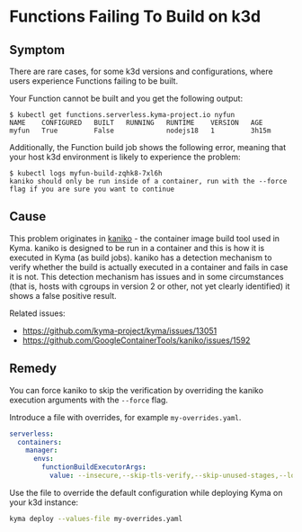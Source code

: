 # Functions Failing To Build on k3d

## Symptom

There are rare cases, for some k3d versions and configurations, where users experience Functions failing to be built.

Your Function cannot be built and you get the following output:
```
$ kubectl get functions.serverless.kyma-project.io nyfun
NAME    CONFIGURED   BUILT   RUNNING   RUNTIME    VERSION   AGE
myfun   True         False             nodejs18   1         3h15m
```
Additionally, the Function build job shows the following error, meaning that your host k3d environment is likely to experience the problem:
```
$ kubectl logs myfun-build-zqhk8-7xl6h
kaniko should only be run inside of a container, run with the --force flag if you are sure you want to continue
```

## Cause

This problem originates in [kaniko](https://github.com/GoogleContainerTools/kaniko) - the container image build tool used in Kyma. kaniko is designed to be run in a container and this is how it is executed in Kyma (as build jobs).
kaniko has a detection mechanism to verify whether the build is actually executed in a container and fails in case it is not.
This detection mechanism has issues and in some circumstances (that is, hosts with cgroups in version 2 or other, not yet clearly identified) it shows a false positive result. 

Related issues:
 - https://github.com/kyma-project/kyma/issues/13051
 - https://github.com/GoogleContainerTools/kaniko/issues/1592
 
## Remedy

You can force kaniko to skip the verification by overriding the kaniko execution arguments with the `--force` flag.

Introduce a file with overrides, for example `my-overrides.yaml`.
```yaml
serverless:
  containers:
    manager:
      envs:
        functionBuildExecutorArgs:
          value: --insecure,--skip-tls-verify,--skip-unused-stages,--log-format=text,--cache=true,--force
```

Use the file to override the default configuration while deploying Kyma on your k3d instance:
```bash
kyma deploy --values-file my-overrides.yaml
```